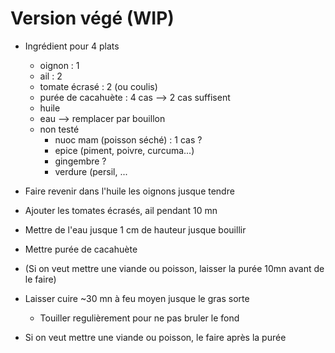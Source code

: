 # Version végé (WIP)

- Ingrédient pour 4 plats
    * oignon             : 1
    * ail                : 2
    * tomate écrasé      : 2 (ou coulis)
    * purée de cacahuète : 4 cas --> 2 cas suffisent
    * huile
    * eau        --> remplacer par bouillon
    * non testé 
        + nuoc mam (poisson séché) : 1 cas ?
        + epice (piment, poivre, curcuma...)
        + gingembre ?
        + verdure (persil, ...

- Faire revenir dans l'huile les oignons jusque tendre
- Ajouter les tomates écrasés, ail pendant 10 mn
- Mettre de l'eau jusque 1 cm de hauteur jusque bouillir
- Mettre purée de cacahuète
- (Si on veut mettre une viande ou poisson, laisser la purée 10mn avant de le faire)
- Laisser cuire ~30 mn à feu moyen jusque le gras sorte
    * Touiller regulièrement pour ne pas bruler le fond

- Si on veut mettre une viande ou poisson, le faire après la purée
